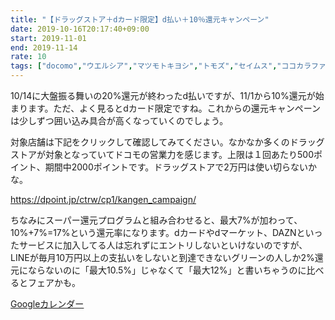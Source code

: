 ```yaml
---
title: "【ドラッグストア＋dカード限定】d払い＋10％還元キャンペーン"
date: 2019-10-16T20:17:40+09:00
start: 2019-11-01
end: 2019-11-14
rate: 10
tags: ["docomo","ウエルシア","マツモトキヨシ","トモズ","セイムス","ココカラファイン"]
---
```


10/14に大盤振る舞いの20%還元が終わったd払いですが、11/1から10%還元が始まります。ただ、よく見るとdカード限定ですね。これからの還元キャンペーンは少しずつ囲い込み具合が高くなっていくのでしょう。

対象店舗は下記をクリックして確認してみてください。なかなか多くのドラッグストアが対象となっていてドコモの営業力を感じます。上限は１回あたり500ポイント、期間中2000ポイントです。ドラッグストアで2万円は使い切らないかな。

https://dpoint.jp/ctrw/cp1/kangen_campaign/

ちなみにスーパー還元プログラムと組み合わせると、最大7%が加わって、10%+7%=17%という還元率になります。dカードやdマーケット、DAZNといったサービスに加入してる人は忘れずにエントリしないといけないのですが、LINEが毎月10万円以上の支払いをしないと到達できないグリーンの人しか2%還元にならないのに「最大10.5%」じゃなくて「最大12%」と書いちゃうのに比べるとフェアかも。

[Googleカレンダー](http://www.google.com/calendar/event?action=TEMPLATE&text=%E3%80%90%E3%83%89%E3%83%A9%E3%83%83%E3%82%B0%E3%82%B9%E3%83%88%E3%82%A2%EF%BC%8Bd%E3%82%AB%E3%83%BC%E3%83%89%E9%99%90%E5%AE%9A%E3%80%91d%E6%89%95%E3%81%84%EF%BC%8B10%EF%BC%85%E9%82%84%E5%85%83%E3%82%AD%E3%83%A3%E3%83%B3%E3%83%9A%E3%83%BC%E3%83%B3&dates=20191101/20191114&details=https://pokanpo.com/posts/20191114_docomo_dragstore/)
